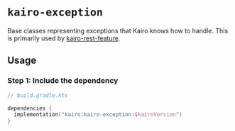 # `kairo-exception`

Base classes representing exceptions that Kairo knows how to handle.
This is primarily used by [kairo-rest-feature](/kairo-rest-feature/).

## Usage

### Step 1: Include the dependency

```kotlin
// build.gradle.kts

dependencies {
  implementation("kairo:kairo-exception:$kairoVersion")
}
```
